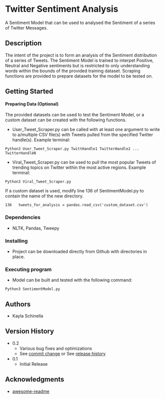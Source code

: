 # Twitter Sentiment Analysis

A Sentiment Model that can be used to analysed the Sentiment of a series of Twitter Messages.

## Description

The intent of the project is to form an analysis of the Sentiment distribution of a series of Tweets. The Sentiment Model is trained to interpet Positive, Neutral and Negative sentiments but is restricted to only understanding words within the bounds of the provided training dataset. Scraping functions are provided to prepare datasets for the model to be tested on.

## Getting Started

#### Preparing Data (Optional)
The provided datasets can be used to test the Sentiment Model, or a custom dataset can be created with the following functions.
* User_Tweet_Scraper.py can be called with at least one argument to write to a/multiple CSV file(s) with Tweets pulled from the specified Twitter handle(s). Example terminal:
```
Python3 User_Tweet_Scraper.py TwittHandle1 TwitterHandle2 ... TwitterHandleN
```
* Viral_Tweet_Scraper.py can be used to pull the most popular Tweets of trending topics on Twitter within the most active regions. Example terminal:
```
Python3 Viral_Tweet_Scraper.py
```
If a custom dataset is used, modify line 136 of SentimentModel.py to contain the name of the new directory.
```
136   tweets_for_analysis = pandas.read_csv('custom_dataset.csv')
```
### Dependencies

* NLTK, Pandas, Tweepy

### Installing

* Project can be downloaded directly from Github with directories in place.

### Executing program

* Model can be built and tested with the following command:
```
Python3 SentimentModel.py 
```
## Authors

* Kayla Schinella 

## Version History

* 0.2
    * Various bug fixes and optimizations
    * See [commit change]() or See [release history]()
* 0.1
    * Initial Release

## Acknowledgments

* [awesome-readme](https://github.com/matiassingers/awesome-readme)
